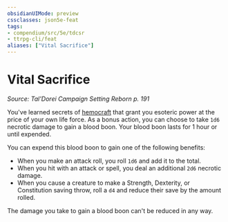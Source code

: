 ```yaml
---
obsidianUIMode: preview
cssclasses: json5e-feat
tags:
- compendium/src/5e/tdcsr
- ttrpg-cli/feat
aliases: ["Vital Sacrifice"]
---
```

# Vital Sacrifice
*Source: Tal'Dorei Campaign Setting Reborn p. 191*  

You've learned secrets of [hemocraft](/3-Mechanics/CLI/rules/variant-rules/hemocraft-tdcsr.md) that grant you esoteric power at the price of your own life force. As a bonus action, you can choose to take `1d6` necrotic damage to gain a blood boon. Your blood boon lasts for 1 hour or until expended.

You can expend this blood boon to gain one of the following benefits:

- When you make an attack roll, you roll `1d6` and add it to the total.  
- When you hit with an attack or spell, you deal an additional `2d6` necrotic damage.  
- When you cause a creature to make a Strength, Dexterity, or Constitution saving throw, roll a `d4` and reduce their save by the amount rolled.  

The damage you take to gain a blood boon can't be reduced in any way.